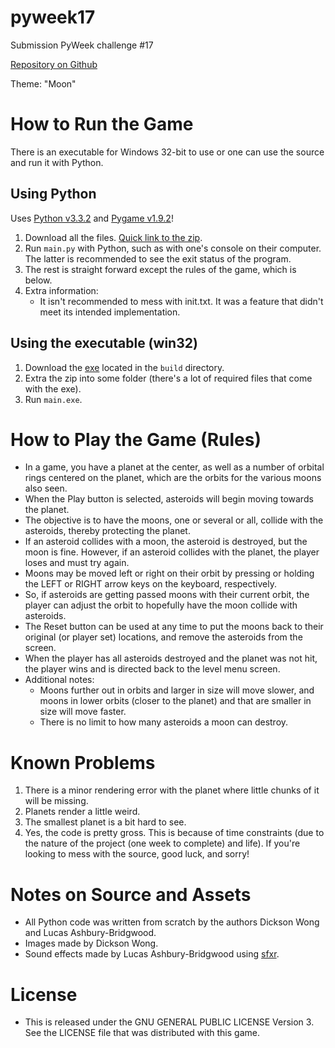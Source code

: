 pyweek17
========

Submission PyWeek challenge #17

[Repository on Github](https://github.com/5hassay/pyweek17)

Theme: "Moon"

# How to Run the Game

There is an executable for Windows 32-bit to use or one can use the source and run it with Python.

## Using Python

Uses [Python v3.3.2](http://www.python.org/download/) and [Pygame v1.9.2](https://bitbucket.org/pygame/pygame/downloads)!

1. Download all the files. [Quick link to the zip](https://github.com/5hassay/pyweek17/archive/master.zip).
2. Run `main.py` with Python, such as with one's console on their computer. The latter is recommended to see the exit status of the program.
3. The rest is straight forward except the rules of the game, which is below.
4. Extra information:
    * It isn't recommended to mess with init.txt. It was a feature that didn't meet its intended implementation.

## Using the executable (win32)

1. Download the [exe](https://github.com/5hassay/pyweek17/blob/master/build/exe.win32-3.3.zip?raw=true) located in the ```build``` directory.
2. Extra the zip into some folder (there's a lot of required files that come with the exe).
3. Run ```main.exe```.

# How to Play the Game (Rules)

* In a game, you have a planet at the center, as well as a number of orbital rings centered on the planet, which are the orbits for the various moons also seen.
* When the Play button is selected, asteroids will begin moving towards the planet.
* The objective is to have the moons, one or several or all, collide with the asteroids, thereby protecting the planet.
* If an asteroid collides with a moon, the asteroid is destroyed, but the moon is fine. However, if an asteroid collides with the planet, the player loses and must try again.
* Moons may be moved left or right on their orbit by pressing or holding the LEFT or RIGHT arrow keys on the keyboard, respectively.
* So, if asteroids are getting passed moons with their current orbit, the player can adjust the orbit to hopefully have the moon collide with asteroids.
* The Reset button can be used at any time to put the moons back to their original (or player set) locations, and remove the asteroids from the screen.
* When the player has all asteroids destroyed and the planet was not hit, the player wins and is directed back to the level menu screen.
* Additional notes:
    * Moons further out in orbits and larger in size will move slower, and moons in lower orbits (closer to the planet) and that are smaller in size will move faster.
    * There is no limit to how many asteroids a moon can destroy.

# Known Problems

1. There is a minor rendering error with the planet where little chunks of it will be missing.
2. Planets render a little weird.
3. The smallest planet is a bit hard to see.
4. Yes, the code is pretty gross. This is because of time constraints (due to the nature of the project (one week to complete) and life). If you're looking to mess with the source, good luck, and sorry!

# Notes on Source and Assets

* All Python code was written from scratch by the authors Dickson Wong and Lucas Ashbury-Bridgwood.
* Images made by Dickson Wong.
* Sound effects made by Lucas Ashbury-Bridgwood using [sfxr](http://www.drpetter.se/project_sfxr.html).

# License

* This is released under the GNU GENERAL PUBLIC LICENSE Version 3. See the LICENSE file that was distributed with this game.
